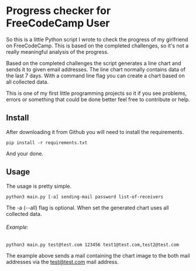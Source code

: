 # Progress checker for FreeCodeCamp User

So this is a little Python script I wrote to check the progress of my girlfriend
on FreeCodeCamp. This is based on the completed challenges, so it's not a really
meaningful analysis of the progress.

Based on the completed challenges the script generates a line chart and sends it
to given email addresses. The line chart normally contains data of the last 7
days. With a command line flag you can create a chart based on all collected data.

This is one of my first little programming projects so it if you see problems,
errors or something that could be done better feel free to contribute or help.


## Install

After downloading it from Github you will need to install the requirements.

    pip install -r requirements.txt

And your done.


## Usage

The usage is pretty simple.

    python3 main.py [-a] sending-mail password list-of-receivers

The -a (--all) flag is optional. When set the generated chart uses
all collected data.

###### Example:
    python3 main.py test@test.com 123456 test1@test.com,test2@test.com

The example above sends a mail containing the chart image to the both mail
addresses via the test@test.com mail address.
